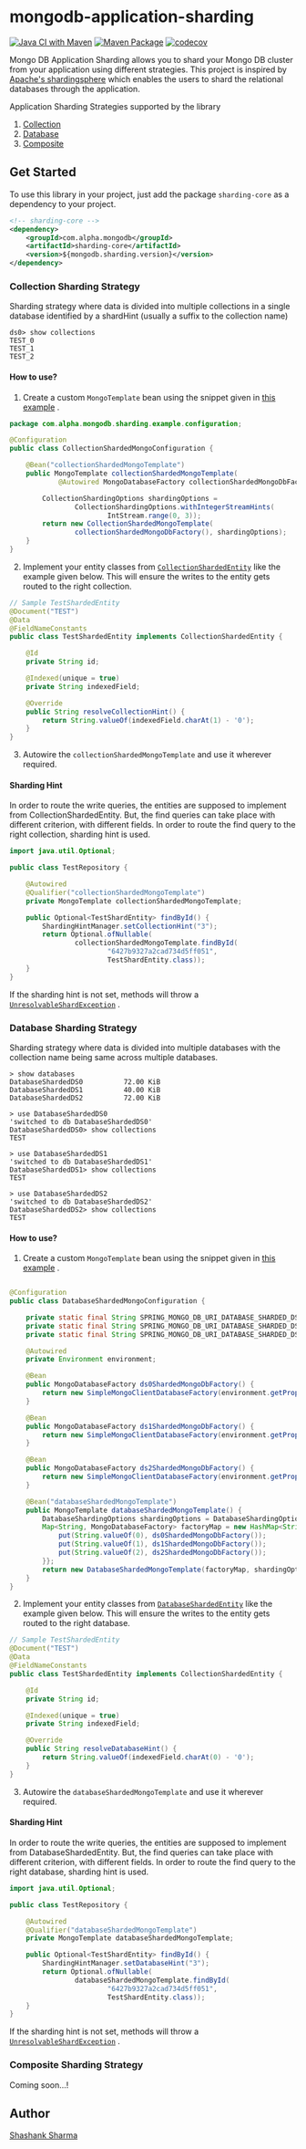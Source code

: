 # mongodb-application-sharding

[![Java CI with Maven](https://github.com/shashankrnr32/mongodb-application-sharding/actions/workflows/maven.yml/badge.svg)](https://github.com/shashankrnr32/mongodb-application-sharding/actions/workflows/maven.yml)
[![Maven Package](https://github.com/shashankrnr32/mongodb-application-sharding/actions/workflows/maven-publish.yml/badge.svg)](https://github.com/shashankrnr32/mongodb-application-sharding/actions/workflows/maven-publish.yml)
[![codecov](https://codecov.io/gh/shashankrnr32/mongodb-application-sharding/branch/main/graph/badge.svg?token=U51FX5G10S)](https://codecov.io/gh/shashankrnr32/mongodb-application-sharding)

Mongo DB Application Sharding allows you to shard your Mongo DB cluster from your application using different
strategies. This project is inspired by [Apache's shardingsphere](https://github.com/apache/shardingsphere) which
enables the users to shard the relational databases through the application.

Application Sharding Strategies supported by the library

1. [Collection](#collection-sharding-strategy)
2. [Database](#database-sharding-strategy)
3. [Composite](#composite-sharding-strategy)

## Get Started

To use this library in your project, just add the package `sharding-core`
as a dependency to your project.

```xml
<!-- sharding-core -->
<dependency>
    <groupId>com.alpha.mongodb</groupId>
    <artifactId>sharding-core</artifactId>
    <version>${mongodb.sharding.version}</version>
</dependency>
```

### Collection Sharding Strategy

Sharding strategy where data is divided into multiple collections in a single database identified by a shardHint
(usually a suffix to the collection name)

```shell
ds0> show collections
TEST_0
TEST_1
TEST_2
```

#### How to use?

1. Create a custom `MongoTemplate` bean using the snippet given in
   [this example](sharding-example/src/main/java/com/alpha/mongodb/sharding/example/configuration/CollectionShardedMongoConfiguration.java)
   .

```java
package com.alpha.mongodb.sharding.example.configuration;

@Configuration
public class CollectionShardedMongoConfiguration {

    @Bean("collectionShardedMongoTemplate")
    public MongoTemplate collectionShardedMongoTemplate(
            @Autowired MongoDatabaseFactory collectionShardedMongoDbFactory) {

        CollectionShardingOptions shardingOptions =
                CollectionShardingOptions.withIntegerStreamHints(
                        IntStream.range(0, 3));
        return new CollectionShardedMongoTemplate(
                collectionShardedMongoDbFactory(), shardingOptions);
    }
}
```

2. Implement your entity classes from
   [`CollectionShardedEntity`](sharding-core/src/main/java/com/alpha/mongodb/sharding/core/entity/CollectionShardedEntity.java)
   like the example given below. This will ensure the writes to the entity gets routed to the right collection.

```java
// Sample TestShardedEntity
@Document("TEST")
@Data
@FieldNameConstants
public class TestShardedEntity implements CollectionShardedEntity {

    @Id
    private String id;

    @Indexed(unique = true)
    private String indexedField;

    @Override
    public String resolveCollectionHint() {
        return String.valueOf(indexedField.charAt(1) - '0');
    }
}
```

3. Autowire the `collectionShardedMongoTemplate` and use it wherever required.

#### Sharding Hint

In order to route the write queries, the entities are supposed to implement from CollectionShardedEntity. But, the find
queries can take place with different criterion, with different fields. In order to route the find query to the right
collection, sharding hint is used.

```java
import java.util.Optional;

public class TestRepository {

    @Autowired
    @Qualifier("collectionShardedMongoTemplate")
    private MongoTemplate collectionShardedMongoTemplate;

    public Optional<TestShardEntity> findById() {
        ShardingHintManager.setCollectionHint("3");
        return Optional.ofNullable(
                collectionShardedMongoTemplate.findById(
                        "6427b9327a2cad734d5ff051",
                        TestShardEntity.class));
    }
}
```

If the sharding hint is not set, methods will throw
a [`UnresolvableShardException`](sharding-core/src/main/java/com/alpha/mongodb/sharding/core/exception/UnresolvableShardException.java)
.

### Database Sharding Strategy

Sharding strategy where data is divided into multiple databases with the collection name being same across multiple
databases.

```shell
> show databases
DatabaseShardedDS0          72.00 KiB
DatabaseShardedDS1          40.00 KiB
DatabaseShardedDS2          72.00 KiB

> use DatabaseShardedDS0
'switched to db DatabaseShardedDS0'
DatabaseShardedDS0> show collections
TEST

> use DatabaseShardedDS1
'switched to db DatabaseShardedDS1'
DatabaseShardedDS1> show collections
TEST

> use DatabaseShardedDS2
'switched to db DatabaseShardedDS2'
DatabaseShardedDS2> show collections
TEST
```

#### How to use?

1. Create a custom `MongoTemplate` bean using the snippet given in
   [this example](sharding-example/src/main/java/com/alpha/mongodb/sharding/example/configuration/DatabaseShardedMongoConfiguration.java)
   .

```java

@Configuration
public class DatabaseShardedMongoConfiguration {

    private static final String SPRING_MONGO_DB_URI_DATABASE_SHARDED_DS0 = "spring.mongodb.sharded.database.ds0.uri";
    private static final String SPRING_MONGO_DB_URI_DATABASE_SHARDED_DS1 = "spring.mongodb.sharded.database.ds1.uri";
    private static final String SPRING_MONGO_DB_URI_DATABASE_SHARDED_DS2 = "spring.mongodb.sharded.database.ds2.uri";

    @Autowired
    private Environment environment;

    @Bean
    public MongoDatabaseFactory ds0ShardedMongoDbFactory() {
        return new SimpleMongoClientDatabaseFactory(environment.getProperty(SPRING_MONGO_DB_URI_DATABASE_SHARDED_DS0));
    }

    @Bean
    public MongoDatabaseFactory ds1ShardedMongoDbFactory() {
        return new SimpleMongoClientDatabaseFactory(environment.getProperty(SPRING_MONGO_DB_URI_DATABASE_SHARDED_DS1));
    }

    @Bean
    public MongoDatabaseFactory ds2ShardedMongoDbFactory() {
        return new SimpleMongoClientDatabaseFactory(environment.getProperty(SPRING_MONGO_DB_URI_DATABASE_SHARDED_DS2));
    }

    @Bean("databaseShardedMongoTemplate")
    public MongoTemplate databaseShardedMongoTemplate() {
        DatabaseShardingOptions shardingOptions = DatabaseShardingOptions.withIntegerStreamHints(IntStream.range(0, 3));
        Map<String, MongoDatabaseFactory> factoryMap = new HashMap<String, MongoDatabaseFactory>() {{
            put(String.valueOf(0), ds0ShardedMongoDbFactory());
            put(String.valueOf(1), ds1ShardedMongoDbFactory());
            put(String.valueOf(2), ds2ShardedMongoDbFactory());
        }};
        return new DatabaseShardedMongoTemplate(factoryMap, shardingOptions);
    }
}
```

2. Implement your entity classes from
   [`DatabaseShardedEntity`](sharding-core/src/main/java/com/alpha/mongodb/sharding/core/entity/DatabaseShardedEntity.java)
   like the example given below. This will ensure the writes to the entity gets routed to the right database.

```java
// Sample TestShardedEntity
@Document("TEST")
@Data
@FieldNameConstants
public class TestShardedEntity implements CollectionShardedEntity {

    @Id
    private String id;

    @Indexed(unique = true)
    private String indexedField;

    @Override
    public String resolveDatabaseHint() {
        return String.valueOf(indexedField.charAt(0) - '0');
    }
}
```

3. Autowire the `databaseShardedMongoTemplate` and use it wherever required.

#### Sharding Hint

In order to route the write queries, the entities are supposed to implement from DatabaseShardedEntity. But, the find
queries can take place with different criterion, with different fields. In order to route the find query to the right
database, sharding hint is used.

```java
import java.util.Optional;

public class TestRepository {

    @Autowired
    @Qualifier("databaseShardedMongoTemplate")
    private MongoTemplate databaseShardedMongoTemplate;

    public Optional<TestShardEntity> findById() {
        ShardingHintManager.setDatabaseHint("3");
        return Optional.ofNullable(
                databaseShardedMongoTemplate.findById(
                        "6427b9327a2cad734d5ff051",
                        TestShardEntity.class));
    }
}
```

If the sharding hint is not set, methods will throw
a [`UnresolvableShardException`](sharding-core/src/main/java/com/alpha/mongodb/sharding/core/exception/UnresolvableShardException.java)
.

### Composite Sharding Strategy

Coming soon...!

## Author

[Shashank Sharma](https://github.com/shashankrnr32)

